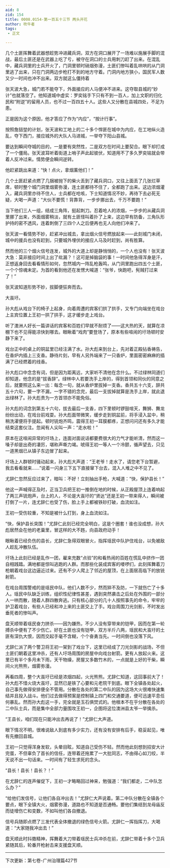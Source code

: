 ```yaml
---
aid: 8
zid: 154
title: 0008.0154-第一百五十三节 两头开花
author: 吹牛者
tags: 
 - 正文

---
```




几个土匪挥舞着武器想趁势冲进藏兵洞，双方在洞口展开了一场难以施展手脚的混战，最后土匪还是在武器上吃了亏，被守在洞口的士兵用刺刀赶了出来。在混乱中，藏兵洞里的士兵开火了，门洞里顿时硝烟弥漫，土匪们惨叫着乱哄哄的从门洞里逃了出来，只在门洞两边步枪打不到的地方守着。门洞内地方狭小，国民军人数又少一时间也冲不出来。双方就这么僵持着

张天波大急，城门若不能夺下，外面接应的人马便冲不进来。这夺取县城的“妙计”也就落空了。他知道城中虚实：罗奕铭手下只有不到一百人，加上文职的归化民和“附逆”的留用人员，也不过一百四五十人。这些人又分散在县城四处，不足为患。

正是因为这个原因，他才答应了作为“内应”，“按计行事”。

按照詹喆堃的计划，张天波和工地上的二十多个悍匪在城中为内应，在工地纵火造乱，夺下西门，接应城外的大队人马进城，一举夺下阳山县城。

要达到瞬间夺城的目的，一是要有突然性，二是双方在时间上要契合。眼下却打成了一个僵局。张天波耳听着街道上哨子声此起彼伏，知道用不了多久罗奕铭就会带着人反冲过来。情势便会瞬间逆转。

他赶紧跳出来道：“快！点火，拿烟薰他们！”

几个土匪赶紧点燃了几捆被抛下的柴火丢到了藏兵洞口，又往上面丢了几张烂草席，顿时整个城门洞里烟雾弥漫，连土匪都待不住了，全都跑了出来。这边浓烟灌入，藏兵洞里亦待不住人，士兵都在呛咳，下士知道情况不妙，再待下去必死无疑，大喝一声道：“大伙不要慌！背靠背，一步步挪出去，千万不要跑！”

当下他们三人一组，结成三角阵，挺起刺刀。忍着呛人的浓烟，一步步的从藏兵洞里挪了出来，外面烟雾稍淡，就有土匪怪叫着扑了上来，这边早有防备，三角队形护持的密不透风，连着刺倒了三四个人之后便再也无人向他们冲来了。

张天波一看情势不妙，赶紧冲出城去，拿出烟火信号燃放起来――此刻城门未闭，城中的援兵也没有赶到，只要城外埋伏的接应人马及时赶到，尚有胜算。

然而他的三个烟火信号连发，城外的大道上却是静悄悄的，一个人也没有！张天波大急：莫非接应时间上出了纰漏？！这可是掉脑袋的事！一时间他急得浑身是汗，正想返身回去看看情形如何，忽然城内一阵乱枪轰鸣，从门洞里跑出四五个土匪，一个个惊魂未定。为首的看到他还在发愣大喊道：“张爷，快跑吧，髡贼打过来了！”

张天波知道形势不妙，拔脚便狂奔而去。

大崀圩。

孙大彪从戏台下的椅子上起身，向着周遭的宾客们拱了拱手，又专门向端坐在戏台上主宾位置上王初一拱了拱手，这才缓步走上戏台。

听了澳洲人好长一篇讲话的宾客和百姓们早就不耐烦了――这大热的天，就算在凉棚下也不见得能凉快到哪去。眼瞅着“戏肉”要登场了，原本有些喧闹的圩场顿时安静下来了。

戏台正中的桌上的铜盆里已经注满了水。孙大彪来到台上，先对着正殿拈香祷告，在香炉内插上三支香。静待片刻，早有人另外端来了一只香炉，里面密密麻麻的插满了已经燃着的线香。

孙大彪口中念念有词，但是因为距离远，大家听不清他在念什么。不过绿林同道们却知道，他念的是“拔香辞”。绿林中人若要洗手上岸的，得到首领和同伙的同意之后，就要照这么来一出：每念一句，就从香炉里拔掉一支香。香共五十六支，辞共五十六句，要一字不漏，一字不错的念完，最后一支拔掉就算是洗手上岸，就此退出绿林了。孙大彪贵为一方首领亦不能免俗。

孙大彪的词念到第五十六句，拔去最后一支香，四下里顿时锣鼓喧天，舞狮、舞龙纷纷出动，在戏台前戏耍。孙大彪面带微笑，缓步走到铜盆前，将手浸入盆中，稍稍洗濯便将手提起。顿时铳炮齐鸣，震得王初一耳膜都疼，正想问问还有多久才能结束这套仪注。忽闻有人尖叫一声：“走水啦！”

原本在这喧闹异常的圩场上，连面对面说话都要费很大的力气才能听清，然而这一嗓子却是出奇的凄厉，堪称声嘶力竭。唬得王初一等人一个冷颤，循声望去，只见一道黑烟已从镇子东边冒了起来。

圩场上人群顿时骚动起来，孙大彪大声道：“王老爷！走水了，请您老下台暂避，我去看看就来……”说着一闪身三下五下直接窜下台去，混入人堆之中不见了。

尤辞仁忽然反应过来了，暗叫：不好！立刻抽出手枪，大喊道：“快，保护县长！”

他这一声喊得正及时，正当卫兵把王初一推倒在地的时候，从正殿屋顶上连着响起了两三声铳炮声，台上的人，不论是大崀圩的“贤达”还是王初一带来得人，瞬间被打倒了一片，连尤辞仁也受了伤，脸上手上都被铁砂打破，血流如注。

王初一受伤较重，不知是被什么打到，身上血流如注。

“快，保护县长突围！”尤辞仁此刻已经完全明白，这是个圈套！谁也没成想，孙大彪居然会在他的老巢里，冒这样的大不韪，向县政府动手！

眼瞅着已经负伤的县长，尤辞仁急得双眼冒火，指挥瑶民中队护住戏台，以免被敌人趁乱冲散队伍。

圩场上此刻已经是乱作一团，雇来充数“点验”的和看热闹的百姓在慌乱中挤作一团自相践踏。满地都是惊叫逃跑的人群。而那些化装成宾客的喽啰们，此刻挥舞着刀枪朝着戏台这边逼近过来。还有不少人爬上了邻近的屋顶，在上面居高临下的放铳射箭。

在戏台周围警戒的是瑶民中队，他们人数不少，然而猝不及防，一下就伤亡了十多人。瑶民中队缺乏训练，组织性纪律性甚差，遇到突然袭击之后处在外围的一部分人一哄而散，随着人群四散奔逃。只有核心部分的几十人按照事先的命令，牢牢的护卫着戏台，有些人已经和冲上来的土匪交上了手。戏台周围刀光剑影，不时发出垂死者的惨叫声。

盘天顺带着瑶民奋力拼杀――因为嫌热，不少人没有穿带来的铠甲，因而在第一轮搏杀中便有了不少伤亡。好在土匪也没有铠甲，双方半斤八两，瑶民和大崀圩的土匪有深仇大恨，因而交起手毫不含糊，个个奋勇当先。一时间倒也没落下风。

尤辞仁派了两个警卫将王初一架到了戏台下，这里已经成了刀光剑影的战场，不但土匪们朝着这里冲杀，还有人圩场周围的房屋中向戏台射箭。更有人放起火来。这里已有半个多月未下雨，天干物燥，房屋又多数竹木的，一点就是上好的干柴，瞬间火光熊熊，烟雾弥漫。

再看四周，整个大崀圩已经是浓烟四起，火光熊熊。尤辞仁知道，这回事前大了！孙大彪不惜火烧大崀圩，显然已是铁了心要和元老院干到底。眼下全镇各处起火，自己事先做得安排便全不管用。分散在各处的第二中队的因为这场大火很难快速集结并且投入战斗。他们过去做得预案是控制镇上四门和交通要道，便可迅速平息任何暴乱。然而孙大彪这一手，完全就是玉石俱焚式的。他根本不在乎分散在各处的二中队士兵，而是集中全部力量围攻王初一，企图将这位澳洲县太爷一举擒杀。

“王县长，咱们现在只能冲出去再说了！”尤辞仁大声道。

眼下情况不明，很难说敌人到底有多少实力，还有没有安排有后手，稳妥起见，唯有先撤回县城。

王初一只觉得浑身发软，头晕目眩，知道自己受伤不轻。然而他此刻想到招安大计完蛋，不但辜负了首长的信任，连带着还拖累了一大批同志，不由得心如刀绞，半天说不出一句话来。一时间有了轻生求死的念头。

“县长！县长！县长？！”

在尤辞仁的连声催促下，王初一才略略回过神来，勉强道：“我们都走，二中队怎么办？”

“给他们发信号，让他们各自冲出去！”尤辞仁大声说着。第二中队分散在全镇各个要点，眼下全镇大火，烟雾弥漫，道路也不知道是否通畅。要他们集结到龙母庙反而徒增伤亡和变数，不如叫他们各自撤退。

信号兵随即点燃了三发代表全体撤退的绿色信号火箭。尤辞仁一挥指挥刀，大喝道：“大家随我冲出去！”

盘天顺此时抖擞精神，挥舞着大刀带着瑶民士兵冲杀在前，尤辞仁带着十多个卫兵紧随其后，轮番开枪射击来支援盘天顺。

-------------------------------------------------

下次更新：第七卷-广州治理篇427节



